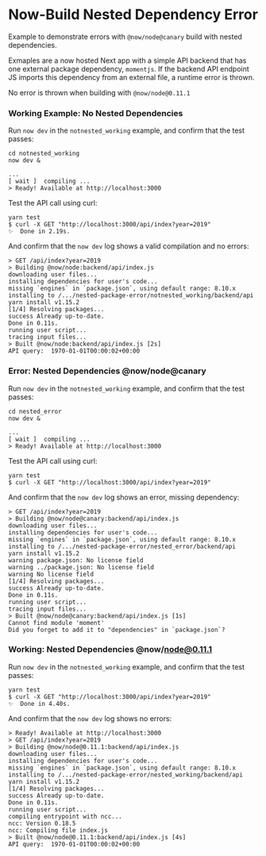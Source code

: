 # Now-Build Nested Dependency Error

Example to demonstrate errors with `@now/node@canary` build with nested dependencies.

Exmaples are a now hosted Next app with a simple API backend that has one external package dependency, `momentjs`. If the backend API endpoint JS imports this dependency from an external file, a runtime error is thrown.

No error is thrown when building with `@now/node@0.11.1` 


### Working Example: No Nested Dependencies

Run `now dev` in the `notnested_working` example, and confirm that the test passes:

```
cd notnested_working
now dev &

...
[ wait ]  compiling ...
> Ready! Available at http://localhost:3000
```

Test the API call using curl:

```
yarn test
$ curl -X GET "http://localhost:3000/api/index?year=2019"
✨  Done in 2.19s.
```

And confirm that the `now dev` log shows a valid compilation and no errors:

```
> GET /api/index?year=2019
> Building @now/node:backend/api/index.js
downloading user files...
installing dependencies for user's code...
missing `engines` in `package.json`, using default range: 8.10.x
installing to /.../nested-package-error/notnested_working/backend/api
yarn install v1.15.2
[1/4] Resolving packages...
success Already up-to-date.
Done in 0.11s.
running user script...
tracing input files...
> Built @now/node:backend/api/index.js [2s]
API query:  1970-01-01T00:00:02+00:00
```



### Error: Nested Dependencies @now/node@canary

Run `now dev` in the `notnested_working` example, and confirm that the test passes:

```
cd nested_error
now dev &

...
[ wait ]  compiling ...
> Ready! Available at http://localhost:3000
```

Test the API call using curl:

```
yarn test
$ curl -X GET "http://localhost:3000/api/index?year=2019"
```

And confirm that the `now dev` log shows an error, missing dependency:

```
> GET /api/index?year=2019
> Building @now/node@canary:backend/api/index.js
downloading user files...
installing dependencies for user's code...
missing `engines` in `package.json`, using default range: 8.10.x
installing to /.../nested-package-error/nested_error/backend/api
yarn install v1.15.2
warning package.json: No license field
warning ../package.json: No license field
warning No license field
[1/4] Resolving packages...
success Already up-to-date.
Done in 0.11s.
running user script...
tracing input files...
> Built @now/node@canary:backend/api/index.js [1s]
Cannot find module 'moment'
Did you forget to add it to "dependencies" in `package.json`?
```


### Working: Nested Dependencies @now/node@0.11.1

Run `now dev` in the `notnested_working` example, and confirm that the test passes:

```
yarn test
$ curl -X GET "http://localhost:3000/api/index?year=2019"
✨  Done in 4.40s.
```

And confirm that the `now dev` log shows no errors:

```
> Ready! Available at http://localhost:3000
> GET /api/index?year=2019
> Building @now/node@0.11.1:backend/api/index.js
downloading user files...
installing dependencies for user's code...
missing `engines` in `package.json`, using default range: 8.10.x
installing to /.../nested-package-error/nested_working/backend/api
yarn install v1.15.2
[1/4] Resolving packages...
success Already up-to-date.
Done in 0.11s.
running user script...
compiling entrypoint with ncc...
ncc: Version 0.18.5
ncc: Compiling file index.js
> Built @now/node@0.11.1:backend/api/index.js [4s]
API query:  1970-01-01T00:00:02+00:00
```
